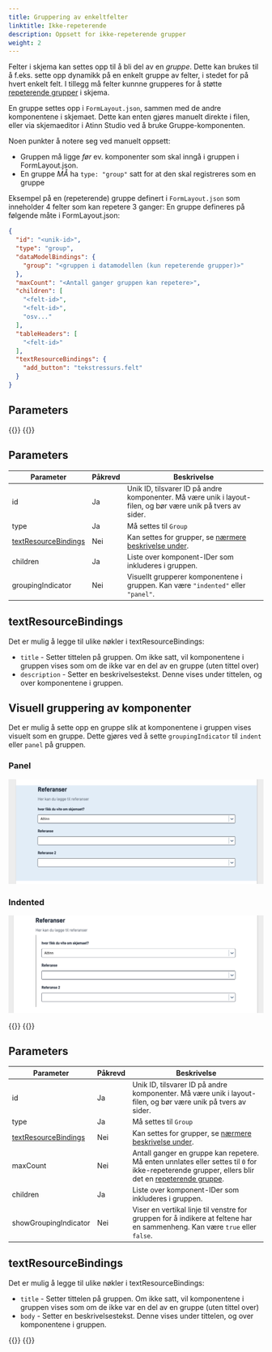 ```yaml
---
title: Gruppering av enkeltfelter
linktitle: Ikke-repeterende
description: Oppsett for ikke-repeterende grupper
weight: 2
---
```


Felter i skjema kan settes opp til å bli del av en _gruppe_. Dette kan brukes til å f.eks. sette opp dynamikk på en enkelt gruppe av felter,
i stedet for på hvert enkelt felt. I tillegg må felter kunnne grupperes for å støtte [repeterende grupper](/nb/altinn-studio/v8/reference/ux/fields/grouping/repeating/) i skjema.

En gruppe settes opp i `FormLayout.json`, sammen med de andre komponentene i skjemaet. Dette kan enten gjøres manuelt direkte i filen,
eller via skjemaeditor i Atinn Studio ved å bruke Gruppe-komponenten.

Noen punkter å notere seg ved manuelt oppsett:

- Gruppen må ligge _før_ ev. komponenter som skal inngå i gruppen i FormLayout.json.
- En gruppe _MÅ_ ha `type: "group"` satt for at den skal registreres som en gruppe

Eksempel på en (repeterende) gruppe definert i `FormLayout.json` som inneholder 4 felter som kan repetere 3 ganger:
En gruppe defineres på følgende måte i FormLayout.json:

```json {hl_lines=[3,"8-12"]}
{
  "id": "<unik-id>",
  "type": "group",
  "dataModelBindings": {
    "group": "<gruppen i datamodellen (kun repeterende grupper)>"
  },
  "maxCount": "<Antall ganger gruppen kan repetere>",
  "children": [
    "<felt-id>",
    "<felt-id>",
    "osv..."
  ],
  "tableHeaders": [
    "<felt-id>"
  ],
  "textResourceBindings": {
    "add_button": "tekstressurs.felt"
  }
}
```

## Parameters

{{<content-version-selector classes="border-box">}}
{{<content-version-container version-label="v4 (App Frontend)">}}

## Parameters

| Parameter                                     | Påkrevd | Beskrivelse                                                                                                                                                       |
|-----------------------------------------------|---------|-------------------------------------------------------------------------------------------------------------------------------------------------------------------|
| id                                            | Ja      | Unik ID, tilsvarer ID på andre komponenter. Må være unik i layout-filen, og bør være unik på tvers av sider.                                                      |
| type                                          | Ja      | Må settes til `Group`                                                                                                                                             |
| [textResourceBindings](#textresourcebindings) | Nei     | Kan settes for grupper, se [nærmere beskrivelse under](#textresourcebindings).                                                                                    |
| children                                      | Ja      | Liste over komponent-IDer som inkluderes i gruppen.                                                                                                               |
| groupingIndicator                             | Nei     | Visuellt grupperer komponentene i gruppen. Kan være `"indented"` eller `"panel"`.                                       |

## textResourceBindings

Det er mulig å legge til ulike nøkler i textResourceBindings:

- `title` - Setter tittelen på gruppen. Om ikke satt, vil komponentene i gruppen vises som om de ikke var en del av en gruppe (uten tittel over)
- `description` - Setter en beskrivelsestekst. Denne vises under tittelen, og over komponentene i gruppen.

## Visuell gruppering av komponenter

Det er mulig å sette opp en gruppe slik at komponentene i gruppen vises visuelt som en gruppe. Dette gjøres ved å sette `groupingIndicator` til `indent` eller `panel` på gruppen.

### Panel

![Gruppe som panel](group-panel.png "Gruppe med panel visning")

### Indented

![Visuelt gruppert](group-indent.png "Gruppe med indentert linje vinsing")

{{</content-version-container >}}
{{<content-version-container version-label="v3 (App Frontend)">}}

## Parameters

| Parameter                                     | Påkrevd | Beskrivelse                                                                                                                                                       |
|-----------------------------------------------|---------|-------------------------------------------------------------------------------------------------------------------------------------------------------------------|
| id                                            | Ja      | Unik ID, tilsvarer ID på andre komponenter. Må være unik i layout-filen, og bør være unik på tvers av sider.                                                      |
| type                                          | Ja      | Må settes til `Group`                                                                                                                                             |
| [textResourceBindings](#textresourcebindings) | Nei     | Kan settes for grupper, se [nærmere beskrivelse under](#textresourcebindings).                                                                                    |
| maxCount                                      | Nei     | Antall ganger en gruppe kan repetere. Må enten unnlates eller settes til `0` for ikke-repeterende grupper, ellers blir det en [repeterende gruppe](/nb/altinn-studio/v8/reference/ux/fields/grouping/repeating/). |
| children                                      | Ja      | Liste over komponent-IDer som inkluderes i gruppen.                                                                                                               |
| showGroupingIndicator                         | Nei     | Viser en vertikal linje til venstre for gruppen for å indikere at feltene har en sammenheng. Kan være `true` eller `false`.                                       |

## textResourceBindings

Det er mulig å legge til ulike nøkler i textResourceBindings:

- `title` - Setter tittelen på gruppen. Om ikke satt, vil komponentene i gruppen vises som om de ikke var en del av en gruppe (uten tittel over)
- `body` - Setter en beskrivelsestekst. Denne vises under tittelen, og over komponentene i gruppen.

{{</content-version-container>}}
{{</content-version-selector>}}